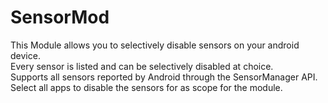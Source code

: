# SensorMod

This Module allows you to selectively disable sensors on your android device.  
Every sensor is listed and can be selectively disabled at choice.  
Supports all sensors reported by Android through the SensorManager API.    
Select all apps to disable the sensors for as scope for the module.
